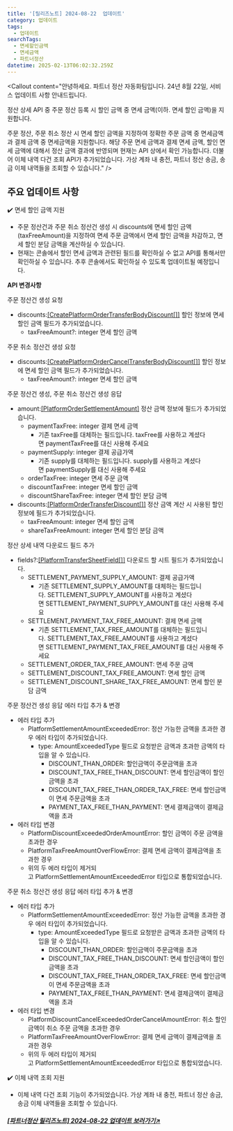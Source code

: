 ```yaml
---
title: '[릴리즈노트] 2024-08-22  업데이트'
category: 업데이트
tags:
  - 업데이트
searchTags:
  - 면세할인금액
  - 면세금액
  - 파트너정산
datetime: 2025-02-13T06:02:32.259Z
---
```


<Callout title="2024년 08월 22일 파트너 정산 자동화 업데이트 소식을 안내드립니다." />



<Callout content="안녕하세요. 파트너 정산 자동화팀입니다.
24년 8월 22일, 서비스 업데이트 사항 안내드립니다.

정산 상세 API 중 주문 정산 등록 시 할인 금액 중 면세 금액(이하. 면세 할인 금액)을 지원합니다.

주문 정산, 주문 취소 정산 시 면세 할인 금액을 지정하여 정확한 주문 금액 중 면세금액과 결제 금액 중 면세금액을 지원합니다.
해당 주문 면세 금액과 결제 면세 금액, 할인 면세 금액에 대해서 정산 금액 결과에 반영되며 현재는 API 상에서 확인 가능합니다.
더불어 이체 내역 다건 조회 API가 추가되었습니다. 가상 계좌 내 충전, 파트너 정산 송금, 송금 이체 내역들을 조회할 수 있습니다." />

## **주요 업데이트 사항**

✔️ 면세 할인 금액 지원

- 주문 정산건과 주문 취소 정산건 생성 시 discounts에 면세 할인 금액(taxFreeAmount)을 지정하여 면세 주문 금액에서 면세 할인 금액을 차감하고, 면세 할인 분담 금액을 계산하실 수 있습니다.
- 현재는 콘솔에서 할인 면세 금액과 관련된 필드를 확인하실 수 없고 API를 통해서만 확인하실 수 있습니다. 추후 콘솔에서도 확인하실 수 있도록 업데이트될 예정입니다.

**API 변경사항**

주문 정산건 생성 요청

- discounts:[\[CreatePlatformOrderTransferBodyDiscount\[\]\]](https://developers.portone.io/api/rest-v2/type-def#CreatePlatformOrderTransferBodyDiscount) 할인 정보에 면세 할인 금액 필드가 추가되었습니다.
  - taxFreeAmount?: integer 면세 할인 금액

주문 취소 정산건 생성 요청

- discounts:[\[CreatePlatformOrderCancelTransferBodyDiscount\[\]\]](https://developers.portone.io/api/rest-v2/type-def#CreatePlatformOrderCancelTransferBodyDiscount) 할인 정보에 면세 할인 금액 필드가 추가되었습니다.
  - taxFreeAmount?: integer 면세 할인 금액

주문 정산건 생성, 주문 취소 정산건 생성 응답

- amount:[\[PlatformOrderSettlementAmount\]](https://developers.portone.io/api/rest-v2/type-def#PlatformOrderSettlementAmount) 정산 금액 정보에 필드가 추가되었습니다.
  - paymentTaxFree: integer 결제 면세 금액
    - 기존 taxFree를 대체하는 필드입니다. taxFree를 사용하고 계셨다면 paymentTaxFree를 대신 사용해 주세요
  - paymentSupply: integer 결제 공급가액
    - 기존 supply를 대체하는 필드입니다. supply를 사용하고 계셨다면 paymentSupply를 대신 사용해 주세요
  - orderTaxFree: integer 면세 주문 금액
  - discountTaxFree: integer 면세 할인 금액
  - discountShareTaxFree: integer 면세 할인 분담 금액
- discounts:[\[PlatformOrderTransferDiscount\[\]\]](https://developers.portone.io/api/rest-v2/type-def#PlatformOrderTransferDiscount) 정산 금액 계산 시 사용된 할인 정보에 필드가 추가되었습니다.
  - taxFreeAmount: integer 면세 할인 금액
  - shareTaxFreeAmount: integer 면세 할인 분담 금액

정산 상세 내역 다운로드 필드 추가

- fields?:[\[PlatformTransferSheetField\[\]\]](https://developers.portone.io/api/rest-v2/type-def#PlatformTransferSheetField) 다운로드 할 시트 필드가 추가되었습니다.
  - SETTLEMENT\_PAYMENT\_SUPPLY\_AMOUNT: 결제 공급가액
    - 기존 SETTLEMENT\_SUPPLY\_AMOUNT를 대체하는 필드입니다. SETTLEMENT\_SUPPLY\_AMOUNT를 사용하고 계셨다면 SETTLEMENT\_PAYMENT\_SUPPLY\_AMOUNT를 대신 사용해 주세요
  - SETTLEMENT\_PAYMENT\_TAX\_FREE\_AMOUNT: 결제 면세 금액
    - 기존 SETTLEMENT\_TAX\_FREE\_AMOUNT를 대체하는 필드입니다. SETTLEMENT\_TAX\_FREE\_AMOUNT를 사용하고 계셨다면 SETTLEMENT\_PAYMENT\_TAX\_FREE\_AMOUNT를 대신 사용해 주세요
  - SETTLEMENT\_ORDER\_TAX\_FREE\_AMOUNT: 면세 주문 금액
  - SETTLEMENT\_DISCOUNT\_TAX\_FREE\_AMOUNT: 면세 할인 금액
  - SETTLEMENT\_DISCOUNT\_SHARE\_TAX\_FREE\_AMOUNT: 면세 할인 분담 금액

주문 정산건 생성 응답 에러 타입 추가 & 변경

- 에러 타입 추가
  - PlatformSettlementAmountExceededError: 정산 가능한 금액을 초과한 경우 에러 타입이 추가되었습니다.
    - type: AmountExceededType 필드로 요청받은 금액과 초과한 금액의 타입을 알 수 있습니다.
      - DISCOUNT\_THAN\_ORDER: 할인금액이 주문금액을 초과
      - DISCOUNT\_TAX\_FREE\_THAN\_DISCOUNT: 면세 할인금액이 할인금액을 초과
      - DISCOUNT\_TAX\_FREE\_THAN\_ORDER\_TAX\_FREE: 면세 할인금액이 면세 주문금액을 초과
      - PAYMENT\_TAX\_FREE\_THAN\_PAYMENT: 면세 결제금액이 결제금액을 초과
- 에러 타입 변경
  - PlatformDiscountExceededOrderAmountError: 할인 금액이 주문 금액을 초과한 경우
  - PlatformTaxFreeAmountOverFlowError: 결제 면세 금액이 결제금액을 초과한 경우
  - 위의 두 에러 타입이 제거되고 PlatformSettlementAmountExceededError 타입으로 통합되었습니다.

주문 취소 정산건 생성 응답 에러 타입 추가 & 변경

- 에러 타입 추가
  - PlatformSettlementAmountExceededError: 정산 가능한 금액을 초과한 경우 에러 타입이 추가되었습니다.
    - type: AmountExceededType 필드로 요청받은 금액과 초과한 금액의 타입을 알 수 있습니다.
      - DISCOUNT\_THAN\_ORDER: 할인금액이 주문금액을 초과
      - DISCOUNT\_TAX\_FREE\_THAN\_DISCOUNT: 면세 할인금액이 할인금액을 초과
      - DISCOUNT\_TAX\_FREE\_THAN\_ORDER\_TAX\_FREE: 면세 할인금액이 면세 주문금액을 초과
      - PAYMENT\_TAX\_FREE\_THAN\_PAYMENT: 면세 결제금액이 결제금액을 초과
- 에러 타입 변경
  - PlatformDiscountCancelExceededOrderCancelAmountError: 취소 할인 금액이 취소 주문 금액을 초과한 경우
  - PlatformTaxFreeAmountOverFlowError: 결제 면세 금액이 결제금액을 초과한 경우
  - 위의 두 에러 타입이 제거되고 PlatformSettlementAmountExceededError 타입으로 통합되었습니다.

✔️ 이체 내역 조회 지원

- 이체 내역 다건 조회 기능이 추가되었습니다. 가상 계좌 내 충전, 파트너 정산 송금, 송금 이체 내역들을 조회할 수 있습니다.



##### [\[파트너정산 릴리즈노트\] 2024-08-22 업데이트 보러가기↗](https://developers.portone.io/release-notes/platform/2024-08-22)
